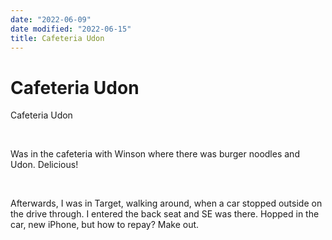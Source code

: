 ```yaml
---
date: "2022-06-09"
date modified: "2022-06-15"
title: Cafeteria Udon
---
```


# Cafeteria Udon
Cafeteria Udon

 

Was in the cafeteria with Winson where there was burger noodles and Udon. Delicious!

 

Afterwards, I was in Target, walking around, when a car stopped outside on the drive through. I entered the back seat and SE was there. Hopped in the car, new iPhone, but how to repay? Make out.
